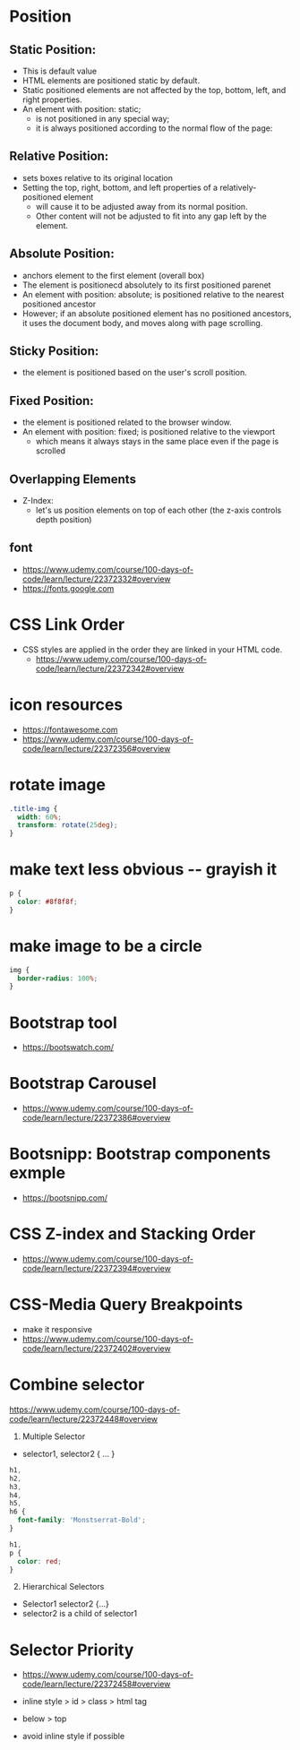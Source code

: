 # Position

## Static Position:

- This is default value
- HTML elements are positioned static by default.
- Static positioned elements are not affected by the top, bottom, left, and right properties.
- An element with position: static;
  - is not positioned in any special way;
  - it is always positioned according to the normal flow of the page:

## Relative Position:

- sets boxes relative to its original location
- Setting the top, right, bottom, and left properties of a relatively-positioned element
  - will cause it to be adjusted away from its normal position.
  - Other content will not be adjusted to fit into any gap left by the element.

## Absolute Position:

- anchors element to the first element (overall box)
- The element is positionecd absolutely to its first positioned parenet
- An element with position: absolute; is positioned relative to the nearest positioned ancestor
- However; if an absolute positioned element has no positioned ancestors, it uses the document body, and moves along with page scrolling.

## Sticky Position:

- the element is positioned based on the user's scroll position.

## Fixed Position:

- the element is positioned related to the browser window.
- An element with position: fixed; is positioned relative to the viewport
  - which means it always stays in the same place even if the page is scrolled

## Overlapping Elements

- Z-Index:
  - let's us position elements on top of each other (the z-axis controls depth position)

## font

- https://www.udemy.com/course/100-days-of-code/learn/lecture/22372332#overview
- https://fonts.google.com

# CSS Link Order

- CSS styles are applied in the order they are linked in your HTML code.
  - https://www.udemy.com/course/100-days-of-code/learn/lecture/22372342#overview

# icon resources

- https://fontawesome.com
- https://www.udemy.com/course/100-days-of-code/learn/lecture/22372356#overview

# rotate image

```css
.title-img {
  width: 60%;
  transform: rotate(25deg);
}
```

# make text less obvious -- grayish it

```css
p {
  color: #8f8f8f;
}
```

# make image to be a circle

```css
img {
  border-radius: 100%;
}
```

# Bootstrap tool

- https://bootswatch.com/

# Bootstrap Carousel

- https://www.udemy.com/course/100-days-of-code/learn/lecture/22372386#overview

# Bootsnipp: Bootstrap components exmple

- https://bootsnipp.com/

# CSS Z-index and Stacking Order

- https://www.udemy.com/course/100-days-of-code/learn/lecture/22372394#overview

# CSS-Media Query Breakpoints

- make it responsive
- https://www.udemy.com/course/100-days-of-code/learn/lecture/22372402#overview

# Combine selector

https://www.udemy.com/course/100-days-of-code/learn/lecture/22372448#overview

1.  Multiple Selector

- selector1, selector2 { ... }

```css
h1,
h2,
h3,
h4,
h5,
h6 {
  font-family: 'Monstserrat-Bold';
}

h1,
p {
  color: red;
}
```

2. Hierarchical Selectors

- Selector1 selector2 {...}
- selector2 is a child of selector1

# Selector Priority

- https://www.udemy.com/course/100-days-of-code/learn/lecture/22372458#overview

- inline style > id > class > html tag
- below > top
- avoid inline style if possible
